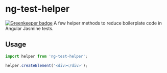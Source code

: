 # ng-test-helper

[![Greenkeeper badge](https://badges.greenkeeper.io/thebuilder/ng-test-helper.svg)](https://greenkeeper.io/)
A few helper methods to reduce boilerplate code in Angular Jasmine tests.

## Usage

```js
import helper from 'ng-test-helper'; 

helper.createElement('<div></div>');
```
